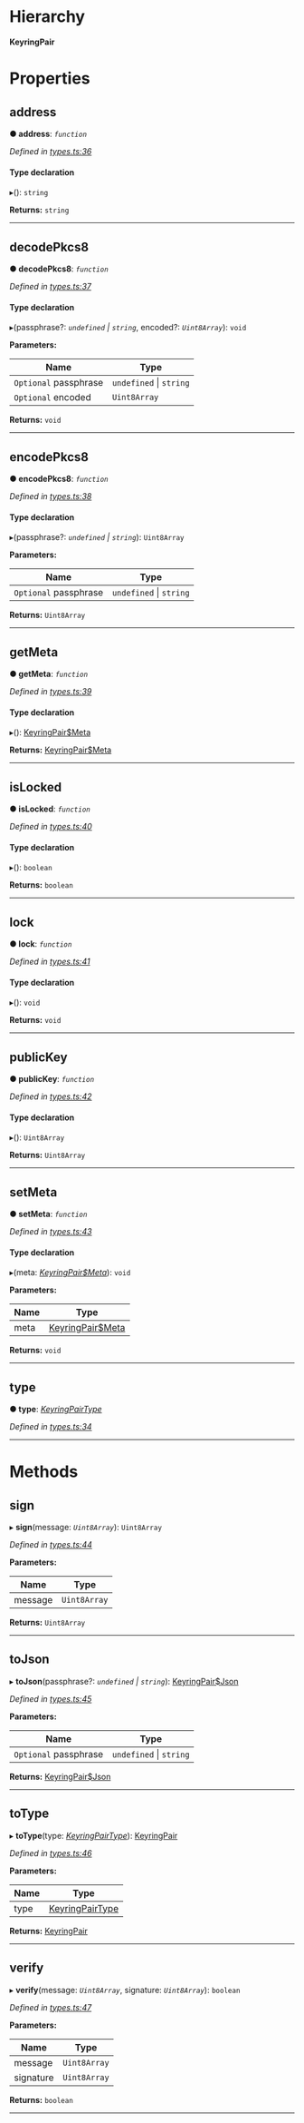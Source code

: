 

# Hierarchy

**KeyringPair**

# Properties

<a id="address"></a>

##  address

**● address**: *`function`*

*Defined in [types.ts:36](https://github.com/polkadot-js/common/blob/e397016/packages/keyring/src/types.ts#L36)*

#### Type declaration
▸(): `string`

**Returns:** `string`

___
<a id="decodepkcs8"></a>

##  decodePkcs8

**● decodePkcs8**: *`function`*

*Defined in [types.ts:37](https://github.com/polkadot-js/common/blob/e397016/packages/keyring/src/types.ts#L37)*

#### Type declaration
▸(passphrase?: *`undefined` \| `string`*, encoded?: *`Uint8Array`*): `void`

**Parameters:**

| Name | Type |
| ------ | ------ |
| `Optional` passphrase | `undefined` \| `string` |
| `Optional` encoded | `Uint8Array` |

**Returns:** `void`

___
<a id="encodepkcs8"></a>

##  encodePkcs8

**● encodePkcs8**: *`function`*

*Defined in [types.ts:38](https://github.com/polkadot-js/common/blob/e397016/packages/keyring/src/types.ts#L38)*

#### Type declaration
▸(passphrase?: *`undefined` \| `string`*): `Uint8Array`

**Parameters:**

| Name | Type |
| ------ | ------ |
| `Optional` passphrase | `undefined` \| `string` |

**Returns:** `Uint8Array`

___
<a id="getmeta"></a>

##  getMeta

**● getMeta**: *`function`*

*Defined in [types.ts:39](https://github.com/polkadot-js/common/blob/e397016/packages/keyring/src/types.ts#L39)*

#### Type declaration
▸(): [KeyringPair$Meta](../modules/_types_.md#keyringpair_meta)

**Returns:** [KeyringPair$Meta](../modules/_types_.md#keyringpair_meta)

___
<a id="islocked"></a>

##  isLocked

**● isLocked**: *`function`*

*Defined in [types.ts:40](https://github.com/polkadot-js/common/blob/e397016/packages/keyring/src/types.ts#L40)*

#### Type declaration
▸(): `boolean`

**Returns:** `boolean`

___
<a id="lock"></a>

##  lock

**● lock**: *`function`*

*Defined in [types.ts:41](https://github.com/polkadot-js/common/blob/e397016/packages/keyring/src/types.ts#L41)*

#### Type declaration
▸(): `void`

**Returns:** `void`

___
<a id="publickey"></a>

##  publicKey

**● publicKey**: *`function`*

*Defined in [types.ts:42](https://github.com/polkadot-js/common/blob/e397016/packages/keyring/src/types.ts#L42)*

#### Type declaration
▸(): `Uint8Array`

**Returns:** `Uint8Array`

___
<a id="setmeta"></a>

##  setMeta

**● setMeta**: *`function`*

*Defined in [types.ts:43](https://github.com/polkadot-js/common/blob/e397016/packages/keyring/src/types.ts#L43)*

#### Type declaration
▸(meta: *[KeyringPair$Meta](../modules/_types_.md#keyringpair_meta)*): `void`

**Parameters:**

| Name | Type |
| ------ | ------ |
| meta | [KeyringPair$Meta](../modules/_types_.md#keyringpair_meta) |

**Returns:** `void`

___
<a id="type"></a>

##  type

**● type**: *[KeyringPairType](../modules/_types_.md#keyringpairtype)*

*Defined in [types.ts:34](https://github.com/polkadot-js/common/blob/e397016/packages/keyring/src/types.ts#L34)*

___

# Methods

<a id="sign"></a>

##  sign

▸ **sign**(message: *`Uint8Array`*): `Uint8Array`

*Defined in [types.ts:44](https://github.com/polkadot-js/common/blob/e397016/packages/keyring/src/types.ts#L44)*

**Parameters:**

| Name | Type |
| ------ | ------ |
| message | `Uint8Array` |

**Returns:** `Uint8Array`

___
<a id="tojson"></a>

##  toJson

▸ **toJson**(passphrase?: *`undefined` \| `string`*): [KeyringPair$Json](../modules/_types_.md#keyringpair_json)

*Defined in [types.ts:45](https://github.com/polkadot-js/common/blob/e397016/packages/keyring/src/types.ts#L45)*

**Parameters:**

| Name | Type |
| ------ | ------ |
| `Optional` passphrase | `undefined` \| `string` |

**Returns:** [KeyringPair$Json](../modules/_types_.md#keyringpair_json)

___
<a id="totype"></a>

##  toType

▸ **toType**(type: *[KeyringPairType](../modules/_types_.md#keyringpairtype)*): [KeyringPair](_types_.keyringpair.md)

*Defined in [types.ts:46](https://github.com/polkadot-js/common/blob/e397016/packages/keyring/src/types.ts#L46)*

**Parameters:**

| Name | Type |
| ------ | ------ |
| type | [KeyringPairType](../modules/_types_.md#keyringpairtype) |

**Returns:** [KeyringPair](_types_.keyringpair.md)

___
<a id="verify"></a>

##  verify

▸ **verify**(message: *`Uint8Array`*, signature: *`Uint8Array`*): `boolean`

*Defined in [types.ts:47](https://github.com/polkadot-js/common/blob/e397016/packages/keyring/src/types.ts#L47)*

**Parameters:**

| Name | Type |
| ------ | ------ |
| message | `Uint8Array` |
| signature | `Uint8Array` |

**Returns:** `boolean`

___

